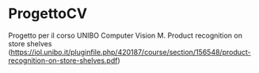 # ProgettoCV
Progetto per il corso UNIBO Computer Vision M. Product recognition on store shelves (https://iol.unibo.it/pluginfile.php/420187/course/section/156548/product-recognition-on-store-shelves.pdf)

